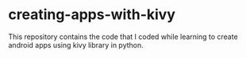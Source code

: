 # creating-apps-with-kivy
This repository contains the code that I coded while learning to create android apps using kivy library in python.
